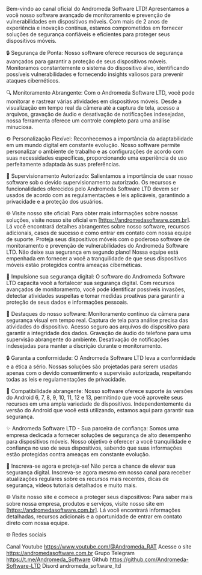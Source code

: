 Bem-vindo ao canal oficial do Andromeda Software LTD! Apresentamos a você nosso software avançado de monitoramento e prevenção de vulnerabilidades em dispositivos móveis. Com mais de 2 anos de experiência e inovação contínua, estamos comprometidos em fornecer soluções de segurança confiáveis e eficientes para proteger seus dispositivos móveis.

🔒 Segurança de Ponta:
Nosso software oferece recursos de segurança avançados para garantir a proteção de seus dispositivos móveis. Monitoramos constantemente o sistema do dispositivo alvo, identificando possíveis vulnerabilidades e fornecendo insights valiosos para prevenir ataques cibernéticos.

🔍 Monitoramento Abrangente:
Com o Andromeda Software LTD, você pode monitorar e rastrear várias atividades em dispositivos móveis. Desde a visualização em tempo real da câmera até a captura de tela, acesso a arquivos, gravação de áudio e desativação de notificações indesejadas, nossa ferramenta oferece um controle completo para uma análise minuciosa.

⚙️ Personalização Flexível:
Reconhecemos a importância da adaptabilidade em um mundo digital em constante evolução. Nosso software permite personalizar o ambiente de trabalho e as configurações de acordo com suas necessidades específicas, proporcionando uma experiência de uso perfeitamente adaptada às suas preferências.

💼 Supervisionamento Autorizado:
Salientamos a importância de usar nosso software sob o devido supervisionamento autorizado. Os recursos e funcionalidades oferecidos pelo Andromeda Software LTD devem ser usados de acordo com as regulamentações e leis aplicáveis, garantindo a privacidade e a proteção dos usuários.

🌐 Visite nosso site oficial:
Para obter mais informações sobre nossas soluções, visite nosso site oficial em [https://andromedasoftware.com.br]. Lá você encontrará detalhes abrangentes sobre nosso software, recursos adicionais, casos de sucesso e como entrar em contato com nossa equipe de suporte. Proteja seus dispositivos móveis com o poderoso software de monitoramento e prevenção de vulnerabilidades do Andromeda Software LTD. Não deixe sua segurança em segundo plano! Nossa equipe está empenhada em fornecer a você a tranquilidade de que seus dispositivos móveis estão protegidos contra ameaças cibernéticas. 

🚀 Impulsione sua segurança digital:
O software do Andromeda Software LTD capacita você a fortalecer sua segurança digital. Com recursos avançados de monitoramento, você pode identificar possíveis invasões, detectar atividades suspeitas e tomar medidas proativas para garantir a proteção de seus dados e informações pessoais.

🌟 Destaques do nosso software:
Monitoramento contínuo da câmera para segurança visual em tempo real.
Captura de tela para análise precisa das atividades do dispositivo.
Acesso seguro aos arquivos do dispositivo para garantir a integridade dos dados.
Gravação de áudio do telefone para uma supervisão abrangente do ambiente.
Desativação de notificações indesejadas para manter a discrição durante o monitoramento.

🔒 Garanta a conformidade:
O Andromeda Software LTD leva a conformidade e a ética a sério. Nossas soluções são projetadas para serem usadas apenas com o devido consentimento e supervisão autorizada, respeitando todas as leis e regulamentações de privacidade.

📱 Compatibilidade abrangente:
Nosso software oferece suporte às versões do Android 6, 7, 8, 9, 10, 11, 12 e 13, permitindo que você aproveite seus recursos em uma ampla variedade de dispositivos. Independentemente da versão do Android que você está utilizando, estamos aqui para garantir sua segurança.

✨ Andromeda Software LTD - Sua parceira de confiança:
Somos uma empresa dedicada a fornecer soluções de segurança de alto desempenho para dispositivos móveis. Nosso objetivo é oferecer a você tranquilidade e confiança no uso de seus dispositivos, sabendo que suas informações estão protegidas contra ameaças em constante evolução.

🔔 Inscreva-se agora e proteja-se!
Não perca a chance de elevar sua segurança digital. Inscreva-se agora mesmo em nosso canal para receber atualizações regulares sobre os recursos mais recentes, dicas de segurança, vídeos tutoriais detalhados e muito mais.

🌐 Visite nosso site e comece a proteger seus dispositivos:
Para saber mais sobre nossa empresa, produtos e serviços, visite nosso site em [https://andromedasoftware.com.br]. Lá você encontrará informações detalhadas, recursos adicionais e a oportunidade de entrar em contato direto com nossa equipe.

🌐 Redes sociais

Canal Youtube https://www.youtube.com/@Andromeda_RAT
Acesse o site https://andromedasoftware.com.br
Grupo Telegram https://t.me/Andromeda_Software
Github https://github.com/Andromeda-Software-LTD
Disord andromeda_software_ltd
